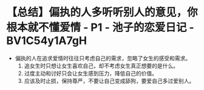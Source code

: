 # 【总结】偏执的人多听听别人的意见，你根本就不懂爱情 - P1 - 池子的恋爱日记 - BV1C54y1A7gH

-   偏执的人在追求爱情时往往只考虑自己的需求，忽略了女生的感受和需求。
    1.  追女生时只想让女生喜欢自己，却不考虑女生真正想要的是什么。
    2.  过度主动和讨好只会让女生感到压力，降低自己的价值。
    3.  应该及时止损，保持尊严，不要让自己变成舔狗，要爱自己多过爱别人。